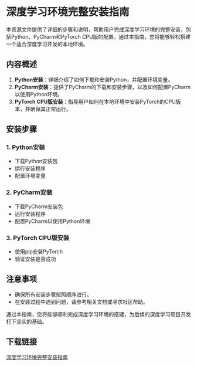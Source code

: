 # 深度学习环境完整安装指南

本资源文件提供了详细的步骤和说明，帮助用户完成深度学习环境的完整安装，包括Python、PyCharm和PyTorch CPU版的配置。通过本指南，您将能够轻松搭建一个适合深度学习开发的本地环境。

## 内容概述

1. **Python安装**：详细介绍了如何下载和安装Python，并配置环境变量。
2. **PyCharm安装**：提供了PyCharm的下载和安装步骤，以及如何配置PyCharm以使用Python环境。
3. **PyTorch CPU版安装**：指导用户如何在本地环境中安装PyTorch的CPU版本，并确保其正常运行。

## 安装步骤

### 1. Python安装

- 下载Python安装包
- 运行安装程序
- 配置环境变量

### 2. PyCharm安装

- 下载PyCharm安装包
- 运行安装程序
- 配置PyCharm以使用Python环境

### 3. PyTorch CPU版安装

- 使用pip安装PyTorch
- 验证安装是否成功

## 注意事项

- 确保所有安装步骤按照顺序进行。
- 在安装过程中遇到问题，请参考相关文档或寻求社区帮助。

通过本指南，您将能够顺利完成深度学习环境的搭建，为后续的深度学习项目开发打下坚实的基础。

## 下载链接

[深度学习环境完整安装指南](https://pan.quark.cn/s/661de5984fa1)